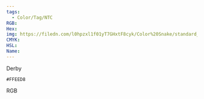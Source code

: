 ```yaml
---
tags:
  - Color/Tag/NTC
RGB:
Hex:
img: https://filedn.com/l0hpzxl1f01yT7GHxtF8cyk/Color%20Snake/standard_csv_to_svg/%23/FFEED8.svg
CMYK:
HSL:
Name:
---
```

Derby
```palette
#FFEED8
```
RGB
